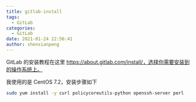 ```yaml
---
title: gitlab-install
tags:
  - GitLab
categories:
  - GitLab
date: 2021-01-24 22:56:41
author: shenxianpeng
---
```



GitLab 的安装教程在这里 https://about.gitlab.com/install/，选择你需要安装到的操作系统上。

我使用的是 CentOS 7.2，安装步骤如下

```bash
sudo yum install -y curl policycoreutils-python openssh-server perl

```


